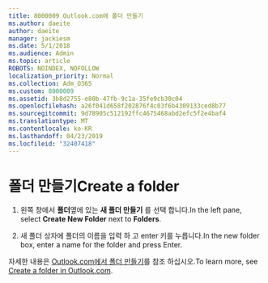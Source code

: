 ```yaml
---
title: 8000009 Outlook.com에 폴더 만들기
ms.author: daeite
author: daeite
manager: jackiesm
ms.date: 5/1/2018
ms.audience: Admin
ms.topic: article
ROBOTS: NOINDEX, NOFOLLOW
localization_priority: Normal
ms.collection: Adm_O365
ms.custom: 8000009
ms.assetid: 3b8d2755-e80b-47fb-9c1a-35fe9cb30c04
ms.openlocfilehash: a26f041d658f202876f4c03f6b4309133ced8b77
ms.sourcegitcommit: 9d78905c512192ffc4675468abd2efc5f2e4baf4
ms.translationtype: MT
ms.contentlocale: ko-KR
ms.lasthandoff: 04/23/2019
ms.locfileid: "32407418"
---
```

# <a name="create-a-folder"></a><span data-ttu-id="7062f-102">폴더 만들기</span><span class="sxs-lookup"><span data-stu-id="7062f-102">Create a folder</span></span>

1. <span data-ttu-id="7062f-103">왼쪽 창에서 **폴더**옆에 있는 **새 폴더 만들기** 를 선택 합니다.</span><span class="sxs-lookup"><span data-stu-id="7062f-103">In the left pane, select **Create New Folder** next to **Folders**.</span></span> 
    
2. <span data-ttu-id="7062f-104">새 폴더 상자에 폴더의 이름을 입력 하 고 enter 키를 누릅니다.</span><span class="sxs-lookup"><span data-stu-id="7062f-104">In the new folder box, enter a name for the folder and press Enter.</span></span>
    
<span data-ttu-id="7062f-105">자세한 내용은 [Outlook.com에서 폴더 만들기](https://go.microsoft.com/fwlink/p/?linkid=873114)를 참조 하십시오.</span><span class="sxs-lookup"><span data-stu-id="7062f-105">To learn more, see [Create a folder in Outlook.com](https://go.microsoft.com/fwlink/p/?linkid=873114).</span></span>
  

